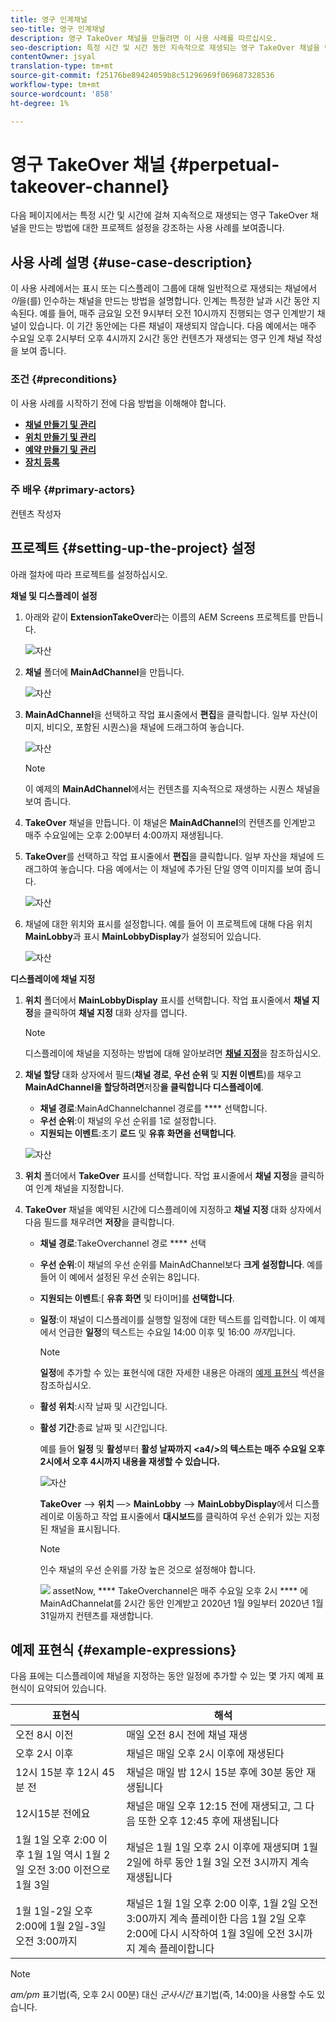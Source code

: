 ```yaml
---
title: 영구 인계채널
seo-title: 영구 인계채널
description: 영구 TakeOver 채널을 만들려면 이 사용 사례를 따르십시오.
seo-description: 특정 시간 및 시간 동안 지속적으로 재생되는 영구 TakeOver 채널을 만드는 프로젝트를 설정하는 경우 이 사용 사례를 따르십시오.
contentOwner: jsyal
translation-type: tm+mt
source-git-commit: f25176be89424059b8c51296969f069687328536
workflow-type: tm+mt
source-wordcount: '858'
ht-degree: 1%

---
```



# 영구 TakeOver 채널 {#perpetual-takeover-channel}

다음 페이지에서는 특정 시간 및 시간에 걸쳐 지속적으로 재생되는 영구 TakeOver 채널을 만드는 방법에 대한 프로젝트 설정을 강조하는 사용 사례를 보여줍니다.

## 사용 사례 설명 {#use-case-description}

이 사용 사례에서는 표시 또는 디스플레이 그룹에 대해 일반적으로 재생되는 채널에서 *이*을(를) 인수하는 채널을 만드는 방법을 설명합니다. 인계는 특정한 날과 시간 동안 지속된다.
예를 들어, 매주 금요일 오전 9시부터 오전 10시까지 진행되는 영구 인계받기 채널이 있습니다. 이 기간 동안에는 다른 채널이 재생되지 않습니다. 다음 예에서는 매주 수요일 오후 2시부터 오후 4시까지 2시간 동안 컨텐츠가 재생되는 영구 인계 채널 작성을 보여 줍니다.

### 조건 {#preconditions}

이 사용 사례를 시작하기 전에 다음 방법을 이해해야 합니다.

* **[채널 만들기 및 관리](managing-channels.md)**
* **[위치 만들기 및 관리](managing-locations.md)**
* **[예약 만들기 및 관리](managing-schedules.md)**
* **[장치 등록](device-registration.md)**

### 주 배우 {#primary-actors}

컨텐츠 작성자

## 프로젝트 {#setting-up-the-project} 설정

아래 절차에 따라 프로젝트를 설정하십시오.

**채널 및 디스플레이 설정**

1. 아래와 같이 **ExtensionTakeOver**&#x200B;라는 이름의 AEM Screens 프로젝트를 만듭니다.

   ![자산](assets/p_usecase1.png)

1. **채널** 폴더에 **MainAdChannel**&#x200B;을 만듭니다.

   ![자산](assets/p_usecase2.png)

1. **MainAdChannel**&#x200B;을 선택하고 작업 표시줄에서 **편집**&#x200B;을 클릭합니다. 일부 자산(이미지, 비디오, 포함된 시퀀스)을 채널에 드래그하여 놓습니다.

   ![자산](assets/p_usecase3.png)


   >[!NOTE]
   >이 예제의 **MainAdChannel**&#x200B;에서는 컨텐츠를 지속적으로 재생하는 시퀀스 채널을 보여 줍니다.

1. **TakeOver** 채널을 만듭니다. 이 채널은 **MainAdChannel**&#x200B;의 컨텐츠를 인계받고 매주 수요일에는 오후 2:00부터 4:00까지 재생됩니다.

1. **TakeOver**&#x200B;를 선택하고 작업 표시줄에서 **편집**&#x200B;을 클릭합니다. 일부 자산을 채널에 드래그하여 놓습니다. 다음 예에서는 이 채널에 추가된 단일 영역 이미지를 보여 줍니다.

   ![자산](assets/p_usecase4.png)

1. 채널에 대한 위치와 표시를 설정합니다. 예를 들어 이 프로젝트에 대해 다음 위치 **MainLobby**&#x200B;과 표시 **MainLobbyDisplay**&#x200B;가 설정되어 있습니다.

   ![자산](assets/p_usecase5.png)

**디스플레이에 채널 지정**

1. **위치** 폴더에서 **MainLobbyDisplay** 표시를 선택합니다. 작업 표시줄에서 **채널 지정**&#x200B;을 클릭하여 **채널 지정** 대화 상자를 엽니다.

   >[!NOTE]
   >디스플레이에 채널을 지정하는 방법에 대해 알아보려면 **[채널 지정](channel-assignment.md)**&#x200B;을 참조하십시오.

1. **채널 할당** 대화 상자에서 필드(**채널 경로**, **우선 순위** 및 **지원 이벤트**)를 채우고 **MainAdChannel을 할당하려면**&#x200B;저장&#x200B;**을 클릭합니다 디스플레이에**.

   * **채널 경로**:MainAdChannelchannel 경로를  **** 선택합니다.
   * **우선 순위**:이 채널의 우선 순위를 1로 설정합니다.
   * **지원되는 이벤트**:초기  **로드** 및  **유휴 화면을 선택합니다**.

   ![자산](assets/p_usecase6.png)

1. **위치** 폴더에서 **TakeOver** 표시를 선택합니다. 작업 표시줄에서 **채널 지정**&#x200B;을 클릭하여 인계 채널을 지정합니다.

1. **TakeOver** 채널을 예약된 시간에 디스플레이에 지정하고 **채널 지정** 대화 상자에서 다음 필드를 채우려면 **저장**&#x200B;을 클릭합니다.

   * **채널 경로**:TakeOverchannel 경로  **** 선택
   * **우선 순위**:이 채널의 우선 순위를 MainAdChannel보다  **크게 설정합니다**. 예를 들어 이 예에서 설정된 우선 순위는 8입니다.
   * **지원되는 이벤트**:[ **유휴 화면** 및 타이머]를  **선택합니다**.
   * **일정**:이 채널이 디스플레이를 실행할 일정에 대한 텍스트를 입력합니다. 이 예제에서 언급한 **일정**&#x200B;의 텍스트는 수요일 14:00 이후 및 16:00 *까지*&#x200B;입니다.

      >[!NOTE]
      >**일정**&#x200B;에 추가할 수 있는 표현식에 대한 자세한 내용은 아래의 [예제 표현식](#example-expressions) 섹션을 참조하십시오.
   * **활성 위치**:시작 날짜 및 시간입니다.
   * **활성 기간**:종료 날짜 및 시간입니다.

      예를 들어 **일정** 및 **활성**&#x200B;부터 **활성 날짜까지 &lt;a4/>의 텍스트는 매주 수요일 오후 2시에서 오후 4시까지 내용을 재생할 수 있습니다.**


      ![자산](assets/p_usecase7.png)

      **TakeOver** —> **위치** —> **MainLobby** —> **MainLobbyDisplay**&#x200B;에서 디스플레이로 이동하고 작업 표시줄에서 **대시보드**&#x200B;를 클릭하여 우선 순위가 있는 지정된 채널을 표시됩니다.

      >[!NOTE]
      >인수 채널의 우선 순위를 가장 높은 것으로 설정해야 합니다.

      ![](assets/p_usecase8.png)
assetNow,  **** TakeOverchannel은 매주 수요일 오후 2시 **** 에 MainAdChannelat를 2시간 동안 인계받고 2020년 1월 9일부터 2020년 1월 31일까지 컨텐츠를 재생합니다.

## 예제 표현식 {#example-expressions}

다음 표에는 디스플레이에 채널을 지정하는 동안 일정에 추가할 수 있는 몇 가지 예제 표현식이 요약되어 있습니다.

| **표현식** | **해석** |
|---|---|
| 오전 8시 이전 | 매일 오전 8시 전에 채널 재생 |
| 오후 2시 이후 | 채널은 매일 오후 2시 이후에 재생된다 |
| 12시 15분 후 12시 45분 전 | 채널은 매일 밤 12시 15분 후에 30분 동안 재생됩니다 |
| 12시15분 전에요 | 채널은 매일 오후 12:15 전에 재생되고, 그 다음 또한 오후 12:45 후에 재생됩니다 |
| 1월 1일 오후 2:00 이후 1월 1일 역시 1월 2일 오전 3:00 이전으로 1월 3일 | 채널은 1월 1일 오후 2시 이후에 재생되며 1월 2일에 하루 동안 1월 3일 오전 3시까지 계속 재생됩니다 |
| 1월 1일-2일 오후 2:00에 1월 2일-3일 오전 3:00까지 | 채널은 1월 1일 오후 2:00 이후, 1월 2일 오전 3:00까지 계속 플레이한 다음 1월 2일 오후 2:00에 다시 시작하여 1월 3일에 오전 3시까지 계속 플레이합니다 |

>[!NOTE]
>
>*am/pm* 표기법(즉, 오후 2시 00분) 대신 _군사시간_ 표기법(즉, 14:00)을 사용할 수도 있습니다.
